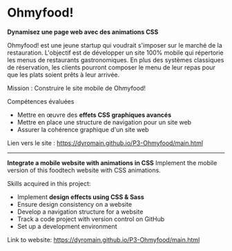 # Ohmyfood!

<strong>Dynamisez une page web avec des animations CSS</strong>

Ohmyfood! est une jeune startup qui voudrait s'imposer sur le marché de la restauration. 
L'objectif est de développer un site 100% mobile qui répertorie les menus de restaurants gastronomiques. 
En plus des systèmes classiques de réservation, les clients pourront composer le menu de leur repas pour que les plats soient prêts à leur arrivée. 

Mission : Construire le site mobile de Ohmyfood!

Compétences évaluées
- Mettre en œuvre des <strong>effets CSS graphiques avancés</strong>
- Mettre en place une structure de navigation pour un site web
- Assurer la cohérence graphique d'un site web

Lien vers le site : https://dyromain.github.io/P3-Ohmyfood/main.html

*************************************************************************

<strong>Integrate a mobile website with animations in CSS</strong>
Implement the mobile version of this foodtech website with CSS animations.

Skills acquired in this project:
- Implement <strong>design effects using CSS & Sass</strong>
- Ensure design consistency on a website
- Develop a navigation structure for a website
- Track a code project with version control on GitHub
- Set up a development environment

Link to website: https://dyromain.github.io/P3-Ohmyfood/main.html

